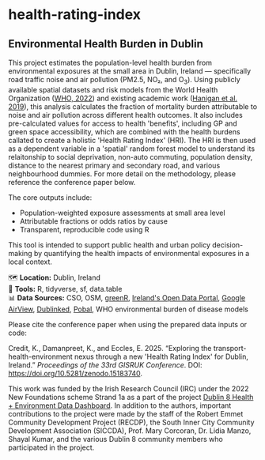 # health-rating-index
## Environmental Health Burden in Dublin

This project estimates the population-level health burden from environmental exposures at the small area in Dublin, Ireland — specifically road traffic noise and air pollution (PM2.5, NO₂, and O<sub>3</sub>). Using publicly available spatial datasets and risk models from the World Health Organization ([WHO, 2022](https://www.eionet.europa.eu/etcs/etc-he/products/etc-he-products/etc-he-reports/etc-he-report-2022-10-health-risk-assessment-of-air-pollution-and-the-impact-of-the-new-who-guidelines/@@download/file/ETC%20HE%202022-10_Eionet_report_HRA_FINAL_28-11-2022.pdf)) and existing academic work ([Hanigan et al. 2019](https://ij-healthgeographics.biomedcentral.com/articles/10.1186/s12942-019-0184-x)), this analysis calculates the fraction of mortality burden attributable to noise and air pollution across different health outcomes. It also includes pre-calculated values for access to health 'benefits', including GP and green space accessibility, which are combined with the health burdens callated to create a holistic 'Health Rating Index' (HRI). The HRI is then used as a dependent variable in a 'spatial' random forest model to understand its relaitonship to social deprivation, non-auto commuting, population density, distance to the nearest primary and secondary road, and various neighbourhood dummies. For more detail on the methodology, please reference the conference paper below.

The core outputs include:
- Population-weighted exposure assessments at small area level
- Attributable fractions or odds ratios by cause
- Transparent, reproducible code using R

This tool is intended to support public health and urban policy decision-making by quantifying the health impacts of environmental exposures in a local context.

🗺️ **Location:** Dublin, Ireland  
🧪 **Tools:** R, tidyverse, sf, data.table  
📊 **Data Sources:** CSO, OSM, [greenR](https://github.com/sachit27/greenR), [Ireland's Open Data Portal](https://data.gov.ie/dataset/family-practice-gp-sites), [Google AirView](https://data.gov.ie/dataset/google-airview-data-dublin-city), [Dublinked](https://data.smartdublin.ie/dataset/noise-maps-from-traffic-sources-in-dublin-city-council), [Pobal](https://data.gov.ie/dataset/pobal-hp-deprivation-index-scores-2022), WHO environmental burden of disease models

Please cite the conference paper when using the prepared data inputs or code:

Credit, K., Damanpreet, K., and Eccles, E. 2025. “Exploring the transport-health-environment nexus through a new 'Health Rating Index' for Dublin, Ireland.” _Proceedings of the 33rd GISRUK Conference_. DOI: https://doi.org/10.5281/zenodo.15183740. 

This work was funded by the Irish Research Council (IRC) under the 2022 New Foundations scheme Strand 1a as a part of the project [Dublin 8 Health + Environment Data Dashboard](https://experience.arcgis.com/experience/04749d06fd0e43d9a58d2e644a4bc71f/). In addition to the authors, important contributions to the project were made by the staff of the Robert Emmet Community Development Project (RECDP), the South Inner City Community Development Association (SICCDA), Prof. Mary Corcoran, Dr. Lidia Manzo, Shayal Kumar, and the various Dublin 8 community members who participated in the project. 
